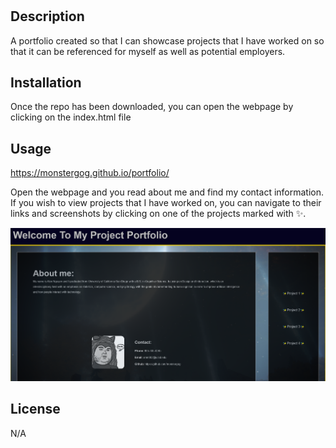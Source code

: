 # <AlexNguyenPortfolio>

## Description
A portfolio created so that I can showcase projects that I have worked on so that it can be referenced for myself as well as
potential employers.

## Installation

Once the repo has been downloaded, you can open the webpage by clicking on the index.html file

## Usage

https://monstergog.github.io/portfolio/

Open the webpage and you read about me and find my contact information. If you wish to view projects that I have worked on, you can navigate to their links and screenshots by clicking on one of the projects marked with ✨.

![webpage screenshot](assets/images/screenshot.png)


## License

N/A